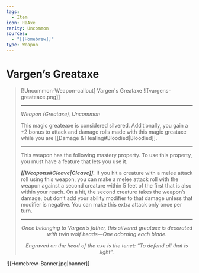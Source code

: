 ```yaml
---
tags:
  - Item
icon: RaAxe
rarity: Uncommon
sources:
  - "[[Homebrew]]"
type: Weapon
---
```


# Vargen’s Greataxe

>[!Uncommon-Weapon-callout] Vargen's Greataxe
> ![[vargens-greateaxe.png]]
>
> ___
> _Weapon (Greataxe), Uncommon_
>
> This magic greateaxe is considered silvered. Additionally, you gain a +2 bonus to attack and damage rolls made with this magic greataxe while you are [[Damage & Healing#Bloodied|Bloodied]].
>
>- - -
> This weapon has the following mastery property. To use this property, you must have a feature that lets you use it.
>
>_**[[Weapons#Cleave|Cleave]].**_ If you hit a creature with a melee attack roll using this weapon, you can make a melee attack roll with the weapon against a second creature within 5 feet of the first that is also within your reach. On a hit, the second creature takes the weapon’s damage, but don’t add your ability modifier to that damage unless that modifier is negative. You can make this extra attack only once per turn.
> ___
> <p style="text-align:center;"><i>Once belonging to Vargen’s father, this silvered greataxe is decorated with twin wolf heads—One adorning each blade.</i></p>
> <p style="text-align:center;"><i>Engraved on the head of the axe is the tenet: “To defend all that is light”.</i></p>


![[Homebrew-Banner.jpg|banner]]
